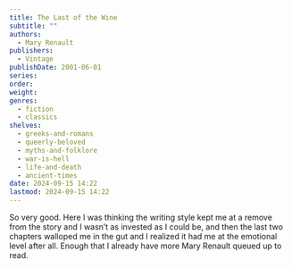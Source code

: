 ```yaml
---
title: The Last of the Wine
subtitle: ""
authors:
  - Mary Renault
publishers:
  - Vintage
publishDate: 2001-06-01
series: 
order: 
weight: 
genres:
  - fiction
  - classics
shelves:
  - greeks-and-romans
  - queerly-beloved
  - myths-and-folklore
  - war-is-hell
  - life-and-death
  - ancient-times
date: 2024-09-15 14:22
lastmod: 2024-09-15 14:22
---
```

So very good. Here I was thinking the writing style kept me at a remove from the story and I wasn’t as invested as I could be, and then the last two chapters walloped me in the gut and I realized it had me at the emotional level after all. Enough that I already have more Mary Renault queued up to read.
